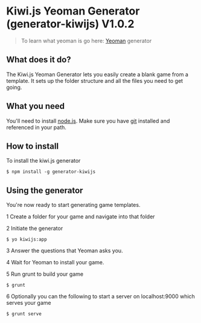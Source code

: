 # Kiwi.js Yeoman Generator (generator-kiwijs) V1.0.2

> To learn what yeoman is go here: [Yeoman](http://yeoman.io) generator

## What does it do?

The Kiwi.js Yeoman Generator lets you easily create a blank game from a template. It sets up the folder structure and all the files you need to get going.

## What you need

You'll need to install [node.js](http://nodejs.org/).
Make sure you have [git](http://git-scm.com/book/en/Getting-Started-Installing-Git) installed and referenced in your path.

## How to install

To install the kiwi.js generator 

```
$ npm install -g generator-kiwijs
```

## Using the generator

You're now ready to start generating game templates.

1 Create a folder for your game and navigate into that folder

2 Initiate the generator

```
$ yo kiwijs:app
```

3 Answer the questions that Yeoman asks you. 

4 Wait for Yeoman to install your game.

5 Run grunt to build your game

```
$ grunt
```

6 Optionally you can the following to start a server on localhost:9000 which serves your game

```
$ grunt serve
```






